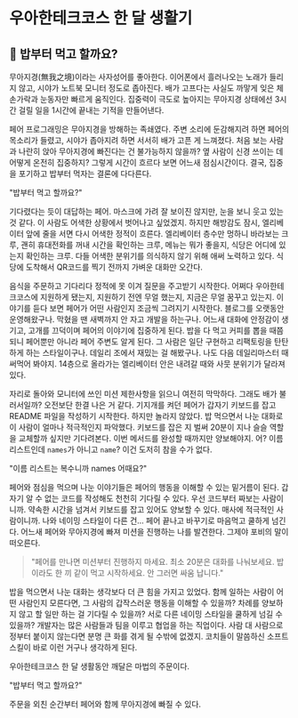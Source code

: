 # 우아한테크코스 한 달 생활기

## 🍚 밥부터 먹고 할까요?
무아지경(無我之境)이라는 사자성어를 좋아한다. 이어폰에서 흘러나오는 노래가 들리지 않고,
시야가 노트북 모니터 정도로 좁아진다. 배가 고프다는 사실도 까맣게 잊은 체 손가락과 눈동자만 빠르게 움직인다.
집중력이 극도로 높아지는 무아지경 상태에선 3시간 걸릴 일을 1시간에 끝내는 기적을 만들어낸다.

페어 프로그래밍은 무아지경을 방해하는 족쇄였다. 주변 소리에 둔감해지려 하면 페어의 목소리가 들렸고,
시야가 좁아지려 하면 서서히 배가 고픈 게 느껴졌다. 처음 보는 사람과 나란히 앉아 무아지경에 빠진다는 건 불가능하지 않을까?
옆 사람이 신경 쓰이는 데 어떻게 온전히 집중하지? 그렇게 시간이 흐르다 보면 어느새 점심시간이다.
결국, 집중을 포기하고 밥부터 먹자는 결론에 다다른다.

"밥부터 먹고 할까요?"

기다렸다는 듯이 대답하는 페어. 마스크에 가려 잘 보이진 않지만, 눈을 보니 웃고 있는 것 같다.
이 사람도 어색한 상황에서 벗어나고 싶었겠지. 하지만 해방감도 잠시, 엘리베이터 앞에 줄을 서면 다시 어색한 정적이 흐른다.
엘리베이터 층수만 멍하니 바라보는 크루, 괜히 휴대전화를 꺼내 시간을 확인하는 크루, 
메뉴는 뭐가 좋을지, 식당은 어디에 있는지 확인하는 크루. 다들 어색한 분위기를 의식하지 않기 위해 애써 노력하고 있다.
식당에 도착해서 QR코드를 찍기 전까지 가벼운 대화만 오간다.

음식을 주문하고 기다리다 정적에 못 이겨 질문을 주고받기 시작한다. 어쩌다 우아한테크코스에 지원하게 됐는지,
지원하기 전엔 무얼 했는지, 지금은 무얼 꿈꾸고 있는지. 이야기를 듣다 보면 페어가 어떤 사람인지 조금씩 그려지기 시작한다.
블로그를 오랫동안 운영해왔구나. 막혔을 땐 새벽까지 안 자고 개발을 하는구나.
어느새 대화에 안정감이 생기고, 고개를 끄덕이며 페어의 이야기에 집중하게 된다.
밥을 다 먹고 커피를 뽑을 때쯤 되니 페어뿐만 아니라 페어 주변도 알게 된다. 그 사람은 일단 구현하고 리팩토링을
탄탄하게 하는 스타일이구나. 데일리 조에서 재밌는 걸 해봤구나. 나도 다음 데일리마스터 때 써먹어 봐야지.
14층으로 올라가는 엘리베이터 안은 내려갈 때와 사뭇 분위기가 달라져 있다.

자리로 돌아와 모니터에 쓰인 미션 제한사항을 읽으니 여전히 막막하다. 그래도 배가 불러서일까? 오전보단 한결 나은 거 같다.
기지개를 켜던 페어가 갑자기 키보드를 잡고 README 파일을 작성하기 시작한다. 하지만 놀라지 않았다. 밥 먹으면서 나눈 대화로
이 사람이 얼마나 적극적인지 파악했다. 키보드를 잡은 지 벌써 20분이 지나 슬슬 역할을 교체할까 싶지만 기다려본다.
이번 메서드를 완성할 때까지만 양보해야지. 어? 이름 리스트인데 `names`가 아니고 `name`? 이건 도저히 참을 수가 없다.

"이름 리스트는 복수니까 names 어때요?"

페어와 점심을 먹으며 나눈 이야기들은 페어의 행동을 이해할 수 있는 밑거름이 된다. 갑자기 알 수 없는 코드를 작성해도
천천히 기다릴 수 있다. 우선 코드부터 짜보는 사람이니까. 약속한 시간을 넘겨서 키보드를 잡고 있어도 양보할 수 있다.
매사에 적극적인 사람이니까. 나와 네이밍 스타일이 다른 건... 페어 끝나고 바꾸기로 마음먹고 쿨하게 넘긴다.
어느새 페어와 무아지경에 빠져 미션을 진행하는 나를 발견한다. 그제야 포비의 말이 떠오른다.

> "페어를 만나면 미션부터 진행하지 마세요. 최소 20분은 대화를 나눠보세요. 밥이라도 한 끼 같이 먹고 시작하세요.
안 그러면 싸움 납니다."

밥을 먹으면서 나눈 대화는 생각보다 더 큰 힘을 가지고 있었다.
함께 일하는 사람이 어떤 사람인지 모른다면, 그 사람의 갑작스러운 행동을 이해할 수 있을까?
차례를 양보하지 않고 할 일만 하는 걸 기다릴 수 있을까? 서로 다른 네이밍 스타일을 쿨하게 넘길 수 있을까?
개발자는 많은 사람들과 팀을 이루고 협업을 하는 직업이다. 사람 대 사람으로 정부터 붙이지 않는다면 분명 큰 화를 겪게 될 수밖에 없겠지.
코치들이 말씀하신 소프트 스킬이 바로 이런 거구나 생각하게 된다.

우아한테크코스 한 달 생활동안 깨달은 마법의 주문이다.

"밥부터 먹고 할까요?"

주문을 외친 순간부터 페어와 함께 무아지경에 빠질 수 있다.

